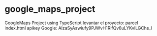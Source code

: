 # google_maps_project
GoogleMaps Project using TypeScript
levantar el proyecto: parcel index.html
apikey Google: AIzaSyAswiufy9PJWvH1RlfQv6uLYKvlLGChs_I